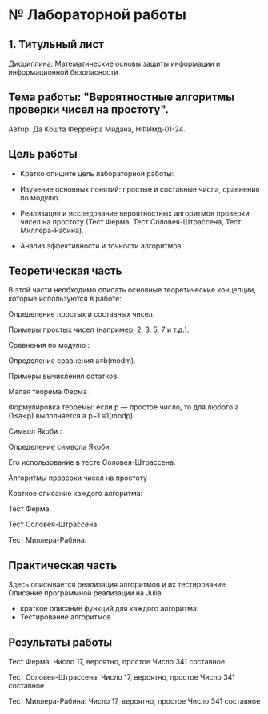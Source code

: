 # № Лабораторной работы

## 1. Титульный лист
   
Дисциплина: Математические основы защиты информации и информационной безопасности

## Тема работы: "Вероятностные алгоритмы проверки чисел на простоту".

Автор: Да Кошта Феррейра Мидана, НФИмд-01-24.

## Цель работы
   
- Кратко опишите цель лабораторной работы:

- Изучение основных понятий: простые и составные числа, сравнения по модулю.

- Реализация и исследование вероятностных алгоритмов проверки чисел на простоту (Тест Ферма, Тест Соловея-Штрассена, Тест Миллера-Рабина).

- Анализ эффективности и точности алгоритмов.

## Теоретическая часть

В этой части необходимо описать основные теоретические концепции, которые используются в работе:

Определение простых и составных чисел.

Примеры простых чисел (например, 2, 3, 5, 7 и т.д.).

Сравнения по модулю :

Определение сравнения a≡b(modm).

Примеры вычисления остатков.

Малая теорема Ферма :

Формулировка теоремы: если p — простое число, то для любого a (1≤a<p) выполняется a 
p−1
 ≡1(modp).
 
Символ Якоби :

Определение символа Якоби.

Его использование в тесте Соловея-Штрассена.

Алгоритмы проверки чисел на простоту :

Краткое описание каждого алгоритма:

Тест Ферма.

Тест Соловея-Штрассена.

Тест Миллера-Рабина.

## Практическая часть
Здесь описывается реализация алгоритмов и их тестирование.
Описание программной реализации на Julia
- краткое описание функций для каждого алгоритма:
- Тестирование алгоритмов 

## Результаты работы
Тест Ферма:
Число 17, вероятно, простое
Число 341 составное

Тест Соловея-Штрассена:
Число 17, вероятно, простое
Число 341 составное

Тест Миллера-Рабина:
Число 17, вероятно, простое
Число 341 составное

